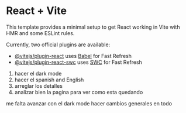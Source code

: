 # React + Vite

This template provides a minimal setup to get React working in Vite with HMR and some ESLint rules.

Currently, two official plugins are available:

- [@vitejs/plugin-react](https://github.com/vitejs/vite-plugin-react/blob/main/packages/plugin-react/README.md) uses [Babel](https://babeljs.io/) for Fast Refresh
- [@vitejs/plugin-react-swc](https://github.com/vitejs/vite-plugin-react-swc) uses [SWC](https://swc.rs/) for Fast Refresh

1.  hacer el dark mode
2.  hacer el spanish and English
3.  arreglar los detalles
4.  analizar bien la pagina para ver como esta quedando

me falta avanzar con el dark mode hacer cambios generales en todo

 <!-- este color uso :  #e8e6e3 
 text-gray-500 dark:text-gray-400 de dia y de noche -->
